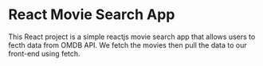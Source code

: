 # React Movie Search App

This React project is a simple reactjs movie search app that allows users to fecth data from OMDB API. We fetch the movies then pull the data to our front-end using fetch. 


